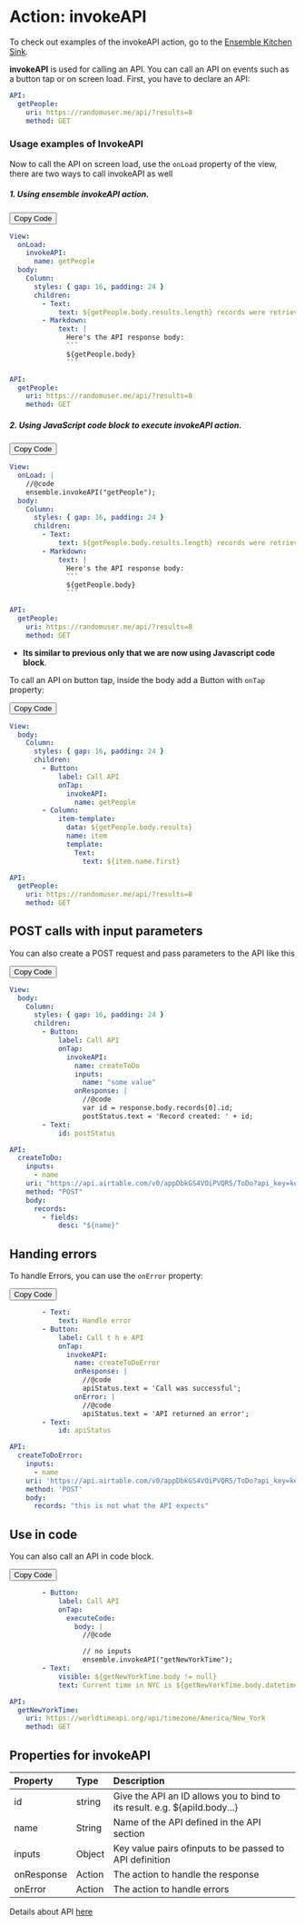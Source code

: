 # Action: invokeAPI

To check out examples of the invokeAPI action, go to the [Ensemble Kitchen Sink](https://studio.ensembleui.com/app/e24402cb-75e2-404c-866c-29e6c3dd7992/screen/e546b0d8-3220-4217-bd5c-181118154073).

**invokeAPI** is used for calling an API. You can call an API on events such as a button tap or on screen load. First, you have to declare an API:

```yaml
API:
  getPeople:
    uri: https://randomuser.me/api/?results=8
    method: GET
```

### Usage examples of InvokeAPI

Now to call the API on screen load, use the `onLoad` property of the view, there are two ways to call invokeAPI as well

##### 1. Using ensemble invokeAPI action.

<div class="code-container" markdown=1>
  <button onclick="copyCode()" class="copy-code-button">Copy Code</button>

````yaml
View:
  onLoad:
    invokeAPI:
      name: getPeople
  body:
    Column:
      styles: { gap: 16, padding: 24 }
      children:
        - Text:
            text: ${getPeople.body.results.length} records were retrieved from API
        - Markdown:
            text: |
              Here's the API response body:
              ```
              ${getPeople.body}
              ```

API:
  getPeople:
    uri: https://randomuser.me/api/?results=8
    method: GET
````

</div>

##### 2. Using JavaScript code block to execute invokeAPI action.

<div class="code-container" markdown=1>
  <button onclick="copyCode()" class="copy-code-button">Copy Code</button>

````yaml
View:
  onLoad: |
    //@code
    ensemble.invokeAPI("getPeople");
  body:
    Column:
      styles: { gap: 16, padding: 24 }
      children:
        - Text:
            text: ${getPeople.body.results.length} records were retrieved from API
        - Markdown:
            text: |
              Here's the API response body:
              ```
              ${getPeople.body}
              ```

API:
  getPeople:
    uri: https://randomuser.me/api/?results=8
    method: GET
````

</div>

- **Its similar to previous only that we are now using Javascript code block**.

To call an API on button tap, inside the body add a Button with `onTap` property:

<div class="code-container" markdown=1>
  <button onclick="copyCode()" class="copy-code-button">Copy Code</button>

```yaml
View:
  body:
    Column:
      styles: { gap: 16, padding: 24 }
      children:
        - Button:
            label: Call API
            onTap:
              invokeAPI:
                name: getPeople
        - Column:
            item-template:
              data: ${getPeople.body.results}
              name: item
              template:
                Text:
                  text: ${item.name.first}

API:
  getPeople:
    uri: https://randomuser.me/api/?results=8
    method: GET
```

</div>

## POST calls with input parameters

You can also create a POST request and pass parameters to the API like this

<div class="code-container" markdown=1>
  <button onclick="copyCode()" class="copy-code-button">Copy Code</button>

```yaml
View:
  body:
    Column:
      styles: { gap: 16, padding: 24 }
      children:
        - Button:
            label: Call API
            onTap:
              invokeAPI:
                name: createToDo
                inputs:
                  name: "some value"
                onResponse: |
                  //@code
                  var id = response.body.records[0].id;
                  postStatus.text = 'Record created: ' + id;
        - Text:
            id: postStatus

API:
  createToDo:
    inputs:
      - name
    uri: "https://api.airtable.com/v0/appDbkGS4VOiPVQR5/ToDo?api_key=keyyWz426zsnMKavb"
    method: "POST"
    body:
      records:
        - fields:
            desc: "${name}"
```

</div>

## Handing errors

To handle Errors, you can use the `onError` property:

<div class="code-container" markdown=1>
  <button onclick="copyCode()" class="copy-code-button">Copy Code</button>

```yaml
        - Text:
            text: Handle error
        - Button:
            label: Call t h e API 
            onTap:
              invokeAPI:
                name: createToDoError
                onResponse: |
                  //@code
                  apiStatus.text = 'Call was successful';
                onError: |
                  //@code
                  apiStatus.text = 'API returned an error';
        - Text:
            id: apiStatus

API:
  createToDoError:
    inputs:
      - name
    uri: 'https://api.airtable.com/v0/appDbkGS4VOiPVQR5/ToDo?api_key=keyyWz426zsnMKavb'
    method: 'POST'
    body:
      records: "this is not what the API expects"
```

</div>

## Use in code

You can also call an API in code block.

<div class="code-container" markdown=1>
  <button onclick="copyCode()" class="copy-code-button">Copy Code</button>

```yaml
        - Button:
            label: Call API
            onTap:
              executeCode:
                body: |
                  //@code

                  // no inputs
                  ensemble.invokeAPI("getNewYorkTime");
        - Text:
            visible: ${getNewYorkTime.body != null}
            text: Current time in NYC is ${getNewYorkTime.body.datetime}

API:
  getNewYorkTime:
    uri: https://worldtimeapi.org/api/timezone/America/New_York
    method: GET
```

</div>

## Properties for invokeAPI

| Property   | Type   | Description                                                                |
| :--------- | :----- | :------------------------------------------------------------------------- |
| id         | string | Give the API an ID allows you to bind to its result. e.g. ${apiId.body...} |
| name       | String | Name of the API defined in the API section                                 |
| inputs     | Object | Key value pairs ofinputs to be passed to API definition                    |
| onResponse | Action | The action to handle the response                                          |
| onError    | Action | The action to handle errors                                                |

Details about API [here](/build/user-interface/1-page-structure)
